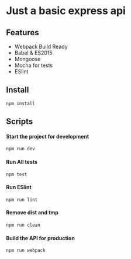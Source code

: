 # Just a basic express api

## Features

* Webpack Build Ready
* Babel & ES2015
* Mongoose
* Mocha for tests
* ESlint
 
## Install
```
npm install
```

## Scripts

#### Start the project for development
```
npm run dev
```

#### Run All tests
```
npm test
```

#### Run ESlint
```
npm run lint
```

#### Remove dist and tmp
```
npm run clean
```

#### Build the API for production
```
npm run webpack
```
